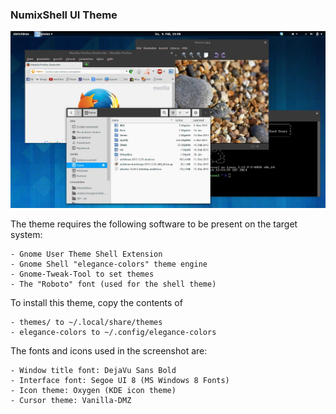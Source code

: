 ### NumixShell UI Theme

![Screenshot](screenshot.jpg)

The theme requires the following software to be present on the
target system:

    - Gnome User Theme Shell Extension
    - Gnome Shell "elegance-colors" theme engine
    - Gnome-Tweak-Tool to set themes
    - The "Roboto" font (used for the shell theme)


To install this theme, copy the contents of

    - themes/ to ~/.local/share/themes
    - elegance-colors to ~/.config/elegance-colors


The fonts and icons used in the screenshot are:

    - Window title font: DejaVu Sans Bold
    - Interface font: Segoe UI 8 (MS Windows 8 Fonts)
    - Icon theme: Oxygen (KDE icon theme)
    - Cursor theme: Vanilla-DMZ
    
